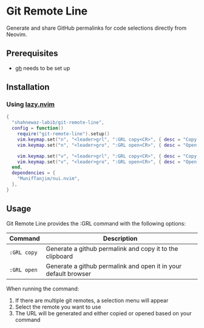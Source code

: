 # Git Remote Line

Generate and share GitHub permalinks for code selections directly from Neovim.

## Prerequisites

- [gh](https://cli.github.com/) needs to be set up

## Installation

### Using [lazy.nvim](https://github.com/folke/lazy.nvim)

```lua
{
  "shahnewaz-labib/git-remote-line",
  config = function()
    require("git-remote-line").setup()
    vim.keymap.set("n", "<leader>grl", ":GRL copy<CR>", { desc = "Copy GitHub permalink" })
    vim.keymap.set("n", "<leader>gro", ":GRL open<CR>", { desc = "Open GitHub permalink in browser" })

    vim.keymap.set("v", "<leader>grl", ":GRL copy<CR>", { desc = "Copy GitHub permalink for selection" })
    vim.keymap.set("v", "<leader>gro", ":GRL open<CR>", { desc = "Open GitHub permalink for selection" })
  end,
  dependencies = {
    "MunifTanjim/nui.nvim",
  },
}
```

## Usage

Git Remote Line provides the :GRL command with the following options:

| Command     | Description                                                     |
| ----------- | --------------------------------------------------------------- |
| `:GRL copy` | Generate a github permalink and copy it to the clipboard        |
| `:GRL open` | Generate a github permalink and open it in your default browser |

When running the command:

1. If there are multiple git remotes, a selection menu will appear
2. Select the remote you want to use
3. The URL will be generated and either copied or opened based on your command
